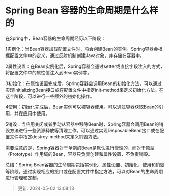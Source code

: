 # Spring Bean 容器的生命周期是什么样的

在Spring中，Bean容器的生命周期经历以下阶段：

1实例化：当Bean容器加载配置文件时，将会创建Bean的实例。Spring容器会根据配置文件中的定义，通过反射机制创建Java对象，并存储在容器中。

2属性设置：在Bean实例化后，Spring容器会通过setter或直接字段注入的方式，将配置文件中的属性值注入到Bean实例中。

3初始化：在属性设置完成后，Spring容器会调用Bean的初始化方法，可以通过实现InitializingBean接口或在配置文件中指定init-method来定义初始化方法。在这个阶段，可以进行一些额外的初始化操作。

4使用：初始化完成后，Bean实例可以被容器使用。可以通过容器获取Bean的引用，并在应用中使用。

5销毁：当应用关闭或者手动从容器中移除Bean时，Spring容器会调用Bean的销毁方法进行一些资源释放等清理工作。可以通过实现DisposableBean接口或在配置文件中指定destroy-method来定义销毁方法。

需要注意的是，Spring容器对于单例的Bean是默认进行管理的，而对于原型（Prototype）作用域的Bean，容器只负责创建和属性设置，不负责销毁。

总结：Spring Bean容器的生命周期包括实例化、属性设置、初始化、使用和销毁等阶段。通过实现相应的接口或在配置文件中指定方法，可以对Bean的生命周期进行管理和定制。

> 更新: 2024-05-02 13:08:13  
